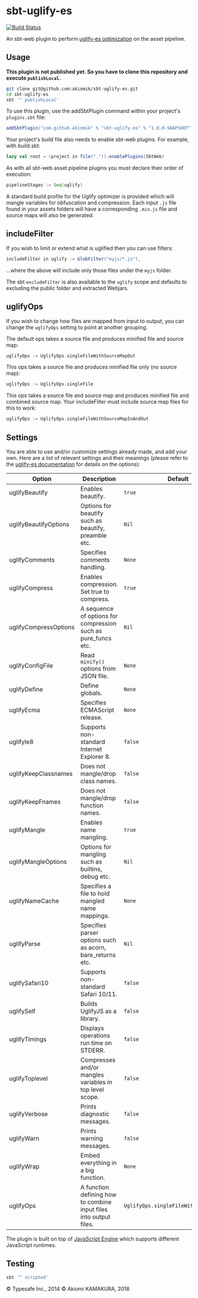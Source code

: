 sbt-uglify-es
=============
[![Build Status](https://travis-ci.org/akiomik/sbt-uglify-es.svg?branch=master)](https://travis-ci.org/akiomik/sbt-uglify-es)

An sbt-web plugin to perform [uglify-es optimization](https://github.com/mishoo/UglifyJS2/tree/harmony) on the asset pipeline.

Usage
-----
**This plugin is not published yet. So you have to clone this repository and execute `publishLocal`.**

```sh
git clone git@github.com:akiomik/sbt-uglify-es.git
cd sbt-uglify-es
sbt '^ publishLocal'
```

To use this plugin, use the addSbtPlugin command within your project's `plugins.sbt` file:

```scala
addSbtPlugin("com.github.akiomik" % "sbt-uglify-es" % "1.0.0-SNAPSHOT")
```

Your project's build file also needs to enable sbt-web plugins. For example, with build.sbt:

```scala
lazy val root = (project in file(".")).enablePlugins(SbtWeb)
```

As with all sbt-web asset pipeline plugins you must declare their order of execution:

```scala
pipelineStages := Seq(uglify)
```

A standard build profile for the Uglify optimizer is provided which will mangle variables for obfuscation and
compression. Each input `.js` file found in your assets folders will have a corresponding `.min.js` file and source maps will also be generated.

## includeFilter

If you wish to limit or extend what is uglified then you can use filters:
```scala
includeFilter in uglify := GlobFilter("myjs/*.js"),
```
...where the above will include only those files under the `myjs` folder.

The sbt `excludeFilter` is also available to the `uglify` scope and defaults to excluding the public folder and extracted Webjars.

## uglifyOps

If you wish to change how files are mapped from input to output, you can change the `uglifyOps` setting to point at another grouping.

The default ops takes a source file and produces minified file and source map:
```scala
uglifyOps := UglifyOps.singleFileWithSourceMapOut
```

This ops takes a source file and produces minified file only (no source map):
```scala
uglifyOps := UglifyOps.singleFile
```

This ops takes a source file and source map and produces minified file and combined source map. Your includeFilter must include source map files for this to work:
```scala
uglifyOps := UglifyOps.singleFileWithSourceMapInAndOut
```

## Settings
You are able to use and/or customize settings already made, and add your own. Here are a list of relevant settings and
their meanings (please refer to the [uglify-es documentation](https://github.com/mishoo/UglifyJS2/tree/harmony) for details on the
options):

Option                  | Description                                                                                   | Default
------------------------|-----------------------------------------------------------------------------------------------|----------
uglifyBeautify          | Enables beautify.                                                                             | `true`
uglifyBeautifyOptions   | Options for beautify such as beautify, preamble etc.                                          | `Nil`
uglifyComments          | Specifies comments handling.                                                                  | `None`
uglifyCompress          | Enables compression. Set true to compress.                                                    | `true`
uglifyCompressOptions   | A sequence of options for compression such as pure_funcs etc.                      						| `Nil`
uglifyConfigFile        | Read `minify()` options from JSON file.                                                       | `None`
uglifyDefine            | Define globals.                                                                               | `None`
uglifyEcma              | Specifies ECMAScript release.                                                                 | `None`
uglifyIe8               | Supports non-standard Internet Explorer 8.                                                    | `false`
uglifyKeepClassnames    | Does not mangle/drop class names.                                                             | `false`
uglifyKeepFnames        | Does not mangle/drop function names.                                                          | `false`
uglifyMangle            | Enables name mangling.                                                                        | `true`
uglifyMangleOptions     | Options for mangling such as builtins, debug etc.                                             | `Nil`
uglifyNameCache         | Specifies a file to hold mangled name mappings.                                               | `None`
uglifyParse             | Specifies parser options such as acorn, bare_returns etc.                                     | `Nil`
uglifySafari10          | Supports non-standard Safari 10/11.                                                           | `false`
uglifySelf              | Builds UglifyJS as a library.                                                                 | `false`
uglifyTimings           | Displays operations run time on STDERR.                                                       | `false`
uglifyToplevel          | Compresses and/or mangles variables in top level scope.                                       | `false`
uglifyVerbose           | Prints diagnostic messages.                                                                   | `false`
uglifyWarn              | Prints warning messages.                                                                      | `false`
uglifyWrap              | Embed everything in a big function.                                                           | `None`
uglifyOps               | A function defining how to combine input files into output files.                             | `UglifyOps.singleFileWithSourceMapOut`

The plugin is built on top of [JavaScript Engine](https://github.com/typesafehub/js-engine) which supports different JavaScript runtimes.

## Testing

```sh
sbt '^ scripted'
```

&copy; Typesafe Inc., 2014
&copy; Akiomi KAMAKURA, 2018
